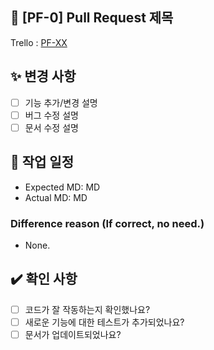 ## 📄 [PF-0] Pull Request 제목

Trello : [PF-XX](url)

## ✨ 변경 사항
- [ ] 기능 추가/변경 설명
- [ ] 버그 수정 설명
- [ ] 문서 수정 설명

<!-- Pull Request의 설명을 추가하세요. -->

## 📅 작업 일정
<!-- 해당 작업을 수행하는데 예상했던 공수와 실제 소요되었던 공수를 기입해주세요. -->
- Expected MD: MD
- Actual MD: MD
### Difference reason (If correct, no need.)
- None.

## ✔️ 확인 사항

- [ ] 코드가 잘 작동하는지 확인했나요?
- [ ] 새로운 기능에 대한 테스트가 추가되었나요?
- [ ] 문서가 업데이트되었나요?
